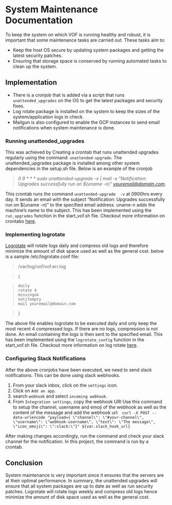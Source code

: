 # System Maintenance Documentation
To keep the system on which VOF is running healthy and robust, it is important that some maintenance tasks are carried out. These tasks aim to:
- Keep the host OS secure by updating system packages and getting the latest security patches.
- Ensuring that storage space is conserved by running automated tasks to clean up the system.

## Implementation
- There is a cronjob that is added via a script that runs `unattended_upgrades` on the OS to get the latest packages and security fixes.
- Log rotate package is installed on the system to keep the sizes of the system/application logs in check.
- Mailgun is also configured to enable the GCP instances to send email notifications when system maintenance is done.

### Running unattended_upgrades
This was achieved by Creating a crontab that runs unattended upgrades regularly using the command: `unattended-upgrade`.
The unattended_upgrades package is installed among other system dependencies in the setup.sh file.
Below is an example of the cronjob

> *0 9 * * * sudo unattended-upgrade -v | mail -s "Notification: Upgrades successfully run on $(uname -n)" youremail@domain.com.*


 This crontab runs the command `unattended-upgrade  -v` at 0900hrs every day. It sends an email with the    subject “Notification: Upgrades successfully run on $(uname -n)” to    the specified email address. uname-n adds the machine’s name to the    subject.
This has been implemented using the `run_upgrades` function in the start_vof.sh file.
Checkout  more information on crontabs [here](http://www.adminschoice.com/crontab-quick-reference).

### Implementing logrotate
[Logrotate](https://linux.die.net/man/8/logrotate) will rotate logs daily and compress old logs and therefore minimize the amount of disk space used as well as the general cost.
below is a sample /etc/logrotate.conf file:

> /var/log/vof/vof.err.log

> {

>     daily
>     rotate 4
>     missingok
>     notifempty
>     mail youremail@domain.com

> }

The above file enables logrotate to be executed daily and only keep the most recent 4 compressed logs. If there are no logs, compression is not done. An email containing the logs is then sent to the specified email.
This has been implemented using the `logrotate_config` function in the start_vof.sh file.
Checkout more information on log rotate [here](https://www.linode.com/docs/uptime/logs/use-logrotate-to-manage-log-files).

### Configuring Slack Notifications
After the above cronjobs have been executed, we need to send slack notifications. This can be done using slack webhooks.
1. From your slack inbox, click on the ```settings``` icon.
2. Click on ```Add an app```. 
3. search ```webhook``` and select ```incoming webhook```.
4. From ```Integration settings```, copy the webhook URl
Use this command to setup the channel, username and emoji of the webhook as well as the content of the message and add the webhook url: 
``` curl -X POST --data-urlencode "payload={ \"channel\": \"#your-channel\", \"username\": \"webhook-username\", \"text\": \"The message\", \"icon_emoji\": \":slack:\"}" ${var.slack_hook_url}```

After making changes accordingly, run the command and check your slack channel for the notification. In this project, the command is run by a crontab.

## Conclusion

System maintenance is very important since it ensures that the servers are at their optimal performance. In summary, the unattended upgrades will ensure that all system packages are up to date as well as run security patches. Logrotate will rotate logs weekly and compress old logs hence minimize the amount of disk space used as well as the general cost.
